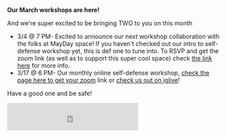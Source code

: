 


**Our March workshops are here!**

And we're super excited to be bringing TWO to you on this month

* 3/4 @ 7 PM- Excited to announce our next workshop collaboration with the folks at MayDay space! If you haven't checked out our intro to self-defense workshop yet, this is def one to tune into. To RSVP and get the zoom link (as well as to support this super cool space) check [the link here](https://withfriends.co/event/9476400/virtual_self_defense_workshop) for more info.
* 3/17 @ 6 PM- Our monthly online self-defense workshop, [check the page here to get your zoom](https://withfriends.co/event/8327918/pop_gym_monthly_self_defense_workshop_intro_to_self_defense) link or [check us out on iglive](https://www.instagram.com/popgymbk/)!

Have a good one and be safe!

<iframe src="https://withfriends.co/pop_gym/embed/raw:kind=Join" width="306" height="64" frameborder="0"></iframe>
